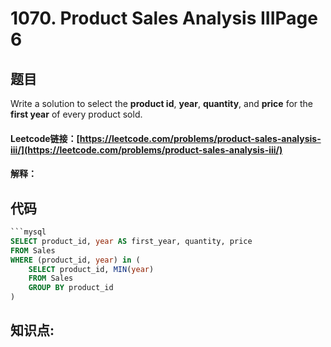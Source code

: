 # 1070. Product Sales Analysis IIIPage 6

## 题目

Write a solution to select the **product id**, **year**, **quantity**, and **price** for the **first year** of every product sold.

#### Leetcode链接：[https://leetcode.com/problems/product-sales-analysis-iii/](https://leetcode.com/problems/product-sales-analysis-iii/)

#### 解释：

## 代码

````sql
```mysql
SELECT product_id, year AS first_year, quantity, price
FROM Sales
WHERE (product_id, year) in (
    SELECT product_id, MIN(year) 
    FROM Sales
    GROUP BY product_id
)
````

## **知识点:**&#x20;
